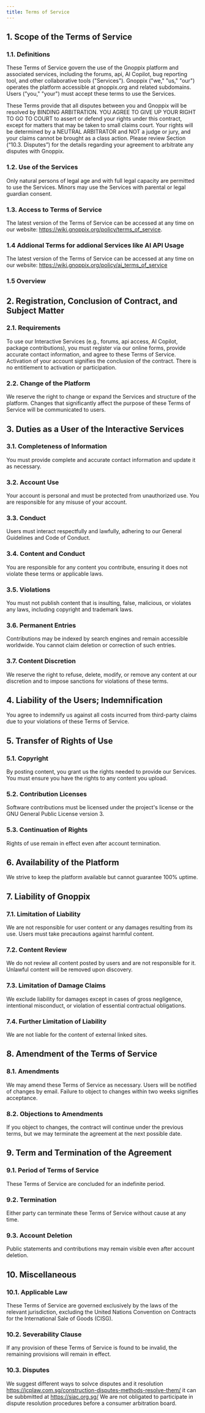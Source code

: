 ```yaml
---
title: Terms of Service
---
```


## 1. Scope of the Terms of Service

### 1.1. Definitions

These Terms of Service govern the use of the Gnoppix platform and associated services, including the forums, api, AI Copilot, bug reporting tool, and other collaborative tools ("Services").
Gnoppix ("we," "us," "our") operates the platform accessible at gnoppix.org and related subdomains. Users ("you," "your") must accept these terms to use the Services.

These Terms provide that all disputes between you and Gnoppix will be resolved by BINDING ARBITRATION. YOU AGREE TO GIVE UP YOUR RIGHT TO GO TO COURT to assert or defend your rights under this contract, except for matters that may be taken to small claims court. Your rights will be determined by a NEUTRAL ARBITRATOR and NOT a judge or jury, and your claims cannot be brought as a class action. Please review Section (“10.3. Disputes”) for the details regarding your agreement to arbitrate any disputes with Gnoppix.


### 1.2. Use of the Services

Only natural persons of legal age and with full legal capacity are permitted to use the Services. Minors may use the Services with parental or legal guardian consent.

### 1.3. Access to Terms of Service

The latest version of the Terms of Service can be accessed at any time on our website: https://wiki.gnoppix.org/policy/terms_of_service.

### 1.4 Addional Terms for addional Services like AI API Usage

The latest version of the Terms of Service can be accessed at any time on our website: https://wiki.gnoppix.org/policy/ai_terms_of_service

### 1.5 Overview 



## 2. Registration, Conclusion of Contract, and Subject Matter

### 2.1. Requirements

To use our Interactive Services (e.g., forums, api access, AI Copilot, package contributions), you must register via our online forms, provide accurate contact information, and agree to these Terms of Service.
Activation of your account signifies the conclusion of the contract. There is no entitlement to activation or participation.

### 2.2. Change of the Platform

We reserve the right to change or expand the Services and structure of the platform. Changes that significantly affect the purpose of these Terms of Service will be communicated to users.

## 3. Duties as a User of the Interactive Services

### 3.1. Completeness of Information

You must provide complete and accurate contact information and update it as necessary.

### 3.2. Account Use

Your account is personal and must be protected from unauthorized use. You are responsible for any misuse of your account.

### 3.3. Conduct

Users must interact respectfully and lawfully, adhering to our General Guidelines and Code of Conduct.

### 3.4. Content and Conduct

You are responsible for any content you contribute, ensuring it does not violate these terms or applicable laws.

### 3.5. Violations

You must not publish content that is insulting, false, malicious, or violates any laws, including copyright and trademark laws.

### 3.6. Permanent Entries

Contributions may be indexed by search engines and remain accessible worldwide. You cannot claim deletion or correction of such entries.

### 3.7. Content Discretion

We reserve the right to refuse, delete, modify, or remove any content at our discretion and to impose sanctions for violations of these terms.

## 4. Liability of the Users; Indemnification

You agree to indemnify us against all costs incurred from third-party claims due to your violations of these Terms of Service.

## 5. Transfer of Rights of Use

### 5.1. Copyright

By posting content, you grant us the rights needed to provide our Services. You must ensure you have the rights to any content you upload.

### 5.2. Contribution Licenses

Software contributions must be licensed under the project's license or the GNU General Public License version 3.

### 5.3. Continuation of Rights

Rights of use remain in effect even after account termination.

## 6. Availability of the Platform

We strive to keep the platform available but cannot guarantee 100% uptime.

## 7. Liability of Gnoppix

### 7.1. Limitation of Liability

We are not responsible for user content or any damages resulting from its use. Users must take precautions against harmful content.

### 7.2. Content Review

We do not review all content posted by users and are not responsible for it. Unlawful content will be removed upon discovery.

### 7.3. Limitation of Damage Claims

We exclude liability for damages except in cases of gross negligence, intentional misconduct, or violation of essential contractual obligations.

### 7.4. Further Limitation of Liability

We are not liable for the content of external linked sites.

## 8. Amendment of the Terms of Service

### 8.1. Amendments

We may amend these Terms of Service as necessary. Users will be notified of changes by email. Failure to object to changes within two weeks signifies acceptance.

### 8.2. Objections to Amendments

If you object to changes, the contract will continue under the previous terms, but we may terminate the agreement at the next possible date.

## 9. Term and Termination of the Agreement

### 9.1. Period of Terms of Service

These Terms of Service are concluded for an indefinite period.

### 9.2. Termination

Either party can terminate these Terms of Service without cause at any time.

### 9.3. Account Deletion

Public statements and contributions may remain visible even after account deletion.

## 10. Miscellaneous

### 10.1. Applicable Law

These Terms of Service are governed exclusively by the laws of the relevant jurisdiction, excluding the United Nations Convention on Contracts for the International Sale of Goods (CISG).

### 10.2. Severability Clause

If any provision of these Terms of Service is found to be invalid, the remaining provisions will remain in effect.

### 10.3. Disputes

We suggest different ways to solvce disputes and it resolution https://jcplaw.com.sg/construction-disputes-methods-resolve-them/ it can be subbmitted at https://siac.org.sg/ We are not obligated to participate in dispute resolution procedures before a consumer arbitration board.
